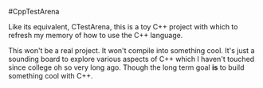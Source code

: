#CppTestArena

Like its equivalent, CTestArena, this is a toy C++ project with which to refresh my memory of how to use the C++ language.

This won't be a real project. It won't compile into something cool. It's just a sounding board to explore various aspects of C++ which I haven't touched since college oh so very long ago. Though the long term goal **is** to build something cool with C++.
